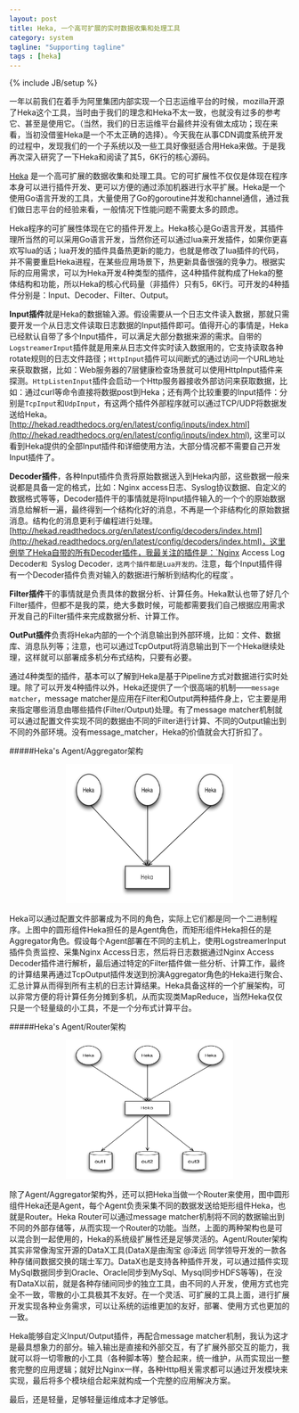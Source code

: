 ```yaml
---
layout: post
title: Heka, 一个高可扩展的实时数据收集和处理工具
category: system
tagline: "Supporting tagline"
tags : [heka]
---
```

{% include JB/setup %}


一年以前我们在着手为阿里集团内部实现一个日志运维平台的时候，mozilla开源了Heka这个工具，当时由于我们的理念和Heka不太一致，也就没有过多的参考它、甚至是使用它。（当然，我们的日志运维平台最终并没有做太成功；现在来看，当初没借鉴Heka是一个不太正确的选择）。今天我在从事CDN调度系统开发的过程中，发现我们的一个子系统以及一些工具好像挺适合用Heka来做。于是我再次深入研究了一下Heka和阅读了其5，6K行的核心源码。

[Heka](https://github.com/mozilla-services/heka) 是一个高可扩展的数据收集和处理工具。它的可扩展性不仅仅是体现在程序本身可以进行插件开发、更可以方便的通过添加机器进行水平扩展。Heka是一个使用Go语言开发的工具，大量使用了Go的goroutine并发和channel通信，通过我们做日志平台的经验来看，一般情况下性能问题不需要太多的顾虑。

Heka程序的可扩展性体现在它的插件开发上。Heka核心是Go语言开发，其插件理所当然的可以采用Go语言开发，当然你还可以通过lua来开发插件，如果你更喜欢写lua的话；lua开发的插件具备热更新的能力，也就是修改了lua插件的代码，并不需要重启Heka进程，在某些应用场景下，热更新具备很强的竞争力。根据实际的应用需求，可以为Heka开发4种类型的插件，这4种插件就构成了Heka的整体结构和功能，所以Heka的核心代码量（非插件）只有5，6K行。可开发的4种插件分别是：Input、Decoder、Filter、Output。

**Input插件**就是Heka的数据输入源。假设需要从一个日志文件读入数据，那就只需要开发一个从日志文件读取日志数据的Input插件即可。值得开心的事情是，Heka已经默认自带了多个Input插件，可以满足大部分数据来源的需求。自带的`LogstreamerInput`插件就是用来从日志文件实时读入数据用的，它支持读取各种rotate规则的日志文件路径；`HttpInput`插件可以间断式的通过访问一个URL地址来获取数据，比如：Web服务器的7层健康检查场景就可以使用HttpInput插件来探测。`HttpListenInput`插件会启动一个Http服务器接收外部访问来获取数据，比如：通过curl等命令直接将数据post到Heka；还有两个比较重要的Input插件：分别是`TcpInput`和`UdpInput`，有这两个插件外部程序就可以通过TCP/UDP将数据发送给Heka。[http://hekad.readthedocs.org/en/latest/config/inputs/index.html](http://hekad.readthedocs.org/en/latest/config/inputs/index.html), 这里可以看到Heka提供的全部Input插件和详细使用方法，大部分情况都不需要自己开发Input插件了。

**Decoder插件**，各种Input插件负责将原始数据送入到Heka内部，这些数据一般来说都是具备一定的格式，比如：Nginx access日志、Syslog协议数据、自定义的数据格式等等，Decoder插件干的事情就是将Input插件输入的一个个的原始数据消息给解析一遍，最终得到一个结构化好的消息，不再是一个非结构化的原始数据消息。结构化的消息更利于编程进行处理。[http://hekad.readthedocs.org/en/latest/config/decoders/index.html](http://hekad.readthedocs.org/en/latest/config/decoders/index.html)，这里例举了Heka自带的所有Decoder插件，我最关注的插件是：`Nginx Access Log Decoder`和 `Syslog Decoder`，这两个插件都是Lua开发的。`注意，每个Input插件得有一个Decoder插件负责对输入的数据进行解析到结构化的程度`。


**Filter插件**干的事情就是负责具体的数据分析、计算任务。Heka默认也带了好几个Filter插件，但都不是我的菜，绝大多数时候，可能都需要我们自己根据应用需求开发自己的Filter插件来完成数据分析、计算工作。


**OutPut插件**负责将Heka内部的一个个消息输出到外部环境，比如：文件、数据库、消息队列等；注意，也可以通过TcpOutput将消息输出到下一个Heka继续处理，这样就可以部署成多机分布式结构，只要有必要。

通过4种类型的插件，基本可以了解到Heka是基于Pipeline方式对数据进行实时处理。除了可以开发4种插件以外，Heka还提供了一个很高端的机制——`message matcher`，message matcher是应用在Filter和Output两种插件身上，它主要是用来指定哪些消息由哪些插件(Filter/Output)处理。有了message matcher机制就可以通过配置文件实现不同的数据由不同的Filter进行计算、不同的Output输出到不同的外部环境。没有message_matcher，Heka的价值就会大打折扣了。

#####Heka's Agent/Aggregator架构

<div align="center">
<img src="/assets/images/heka.png" height="250" width="300">
</div>

Heka可以通过配置文件部署成为不同的角色，实际上它们都是同一个二进制程序。上图中的圆形组件Heka担任的是Agent角色，而矩形组件Heka担任的是Aggregator角色。假设每个Agent部署在不同的主机上，使用LogstreamerInput插件负责监控、采集Nginx Access日志，然后将日志数据通过Nginx Access Decoder插件进行解析，最后通过特定的Filter插件做一些分析、计算工作，最终的计算结果再通过TcpOutput插件发送到扮演Aggregator角色的Heka进行聚合、汇总计算从而得到所有主机的日志计算结果。Heka具备这样的一个扩展架构，可以非常方便的将计算任务分摊到多机，从而实现类MapReduce，当然Heka仅仅只是一个轻量级的小工具，不是一个分布式计算平台。


#####Heka's Agent/Router架构

<div align="center">
<img src="/assets/images/heka-router.png" height="250" width="300">
</div>

除了Agent/Aggregator架构外，还可以把Heka当做一个Router来使用，图中圆形组件Heka还是Agent，每个Agent负责采集不同的数据发送给矩形组件Heka，也就是Router。Heka Router可以通过message matcher机制将不同的数据输出到不同的外部存储等，从而实现一个Router的功能。当然，上面的两种架构也是可以混合到一起使用的，Heka的系统级扩展性还是足够灵活的。Agent/Router架构其实非常像淘宝开源的DataX工具(DataX是由淘宝 @泽远 同学领导开发的一款各种存储间数据交换的瑞士军刀。DataX也是支持各种插件开发，可以通过插件实现MySql数据同步到Oracle、Oracle同步到MySql、Mysql同步HDFS等等)，在没有DataX以前，就是各种存储间同步的独立工具，由不同的人开发，使用方式也完全不一致，零散的小工具极其不友好。在一个灵活、可扩展的工具上面，进行扩展开发实现各种业务需求，可以让系统的运维更加的友好，部署、使用方式也更加的一致。


Heka能够自定义Input/Output插件，再配合message matcher机制，我认为这才是最具想象力的部分。输入输出是直接和外部交互，有了扩展外部交互的能力，我就可以将一切零散的小工具（各种脚本等）整合起来，统一维护，从而实现出一整套完整的应用逻辑；就好比Nginx一样，各种Http相关需求都可以通过开发模块来实现，最后将多个模块组合起来就构成一个完整的应用解决方案。

最后，还是轻量，足够轻量运维成本才足够低。
